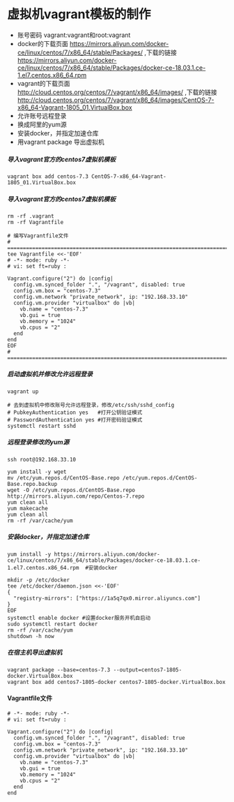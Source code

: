 # 虚拟机vagrant模板的制作

* 账号密码 vagrant:vagrant和root:vagrant
* docker的下载页面 https://mirrors.aliyun.com/docker-ce/linux/centos/7/x86_64/stable/Packages/ ,下载的链接 https://mirrors.aliyun.com/docker-ce/linux/centos/7/x86_64/stable/Packages/docker-ce-18.03.1.ce-1.el7.centos.x86_64.rpm
* vagrant的下载页面 http://cloud.centos.org/centos/7/vagrant/x86_64/images/ ,下载的链接 http://cloud.centos.org/centos/7/vagrant/x86_64/images/CentOS-7-x86_64-Vagrant-1805_01.VirtualBox.box
* 允许账号远程登录
* 换成阿里的yum源
* 安装docker，并指定加速仓库
* 用vagrant package 导出虚拟机

##### 导入vagrant官方的centos7虚拟机模板
```
vagrant box add centos-7.3 CentOS-7-x86_64-Vagrant-1805_01.VirtualBox.box
```

##### 导入vagrant官方的centos7虚拟机模板
```
rm -rf .vagrant
rm -rf Vagrantfile

# 编写Vagrantfile文件
# =========================================================================================
tee Vagrantfile <<-'EOF'
# -*- mode: ruby -*-
# vi: set ft=ruby :

Vagrant.configure("2") do |config|
  config.vm.synced_folder ".", "/vagrant", disabled: true
  config.vm.box = "centos-7.3"
  config.vm.network "private_network", ip: "192.168.33.10"
  config.vm.provider "virtualbox" do |vb|
    vb.name = "centos-7.3"
    vb.gui = true
    vb.memory = "1024"
    vb.cpus = "2"
  end
end
EOF
# =========================================================================================
```

##### 启动虚拟机并修改允许远程登录
```
vagrant up

# 去到虚拟机中修改账号允许远程登录，修改/etc/ssh/sshd_config
# PubkeyAuthentication yes   #打开公钥验证模式
# PasswordAuthentication yes #打开密码验证模式
systemctl restart sshd
```

##### 远程登录修改的yum源
```
ssh root@192.168.33.10

yum install -y wget
mv /etc/yum.repos.d/CentOS-Base.repo /etc/yum.repos.d/CentOS-Base.repo.backup
wget -O /etc/yum.repos.d/CentOS-Base.repo http://mirrors.aliyun.com/repo/Centos-7.repo
yum clean all
yum makecache
yum clean all
rm -rf /var/cache/yum
```

##### 安装docker，并指定加速仓库
```
yum install -y https://mirrors.aliyun.com/docker-ce/linux/centos/7/x86_64/stable/Packages/docker-ce-18.03.1.ce-1.el7.centos.x86_64.rpm  #安装docker

mkdir -p /etc/docker
tee /etc/docker/daemon.json <<-'EOF'
{
  "registry-mirrors": ["https://1a5q7qx0.mirror.aliyuncs.com"]
}
EOF
systemctl enable docker #设置docker服务开机自启动
sudo systemctl restart docker
rm -rf /var/cache/yum
shutdown -h now
```

##### 在宿主机导出虚拟机
```
vagrant package --base=centos-7.3 --output=centos7-1805-docker.VirtualBox.box
vagrant box add centos7-1805-docker centos7-1805-docker.VirtualBox.box
```

#### Vagrantfile文件
```
# -*- mode: ruby -*-
# vi: set ft=ruby :

Vagrant.configure("2") do |config|
  config.vm.synced_folder ".", "/vagrant", disabled: true
  config.vm.box = "centos-7.3"
  config.vm.network "private_network", ip: "192.168.33.10"
  config.vm.provider "virtualbox" do |vb|
    vb.name = "centos-7.3"
    vb.gui = true
    vb.memory = "1024"
    vb.cpus = "2"
  end
end
```